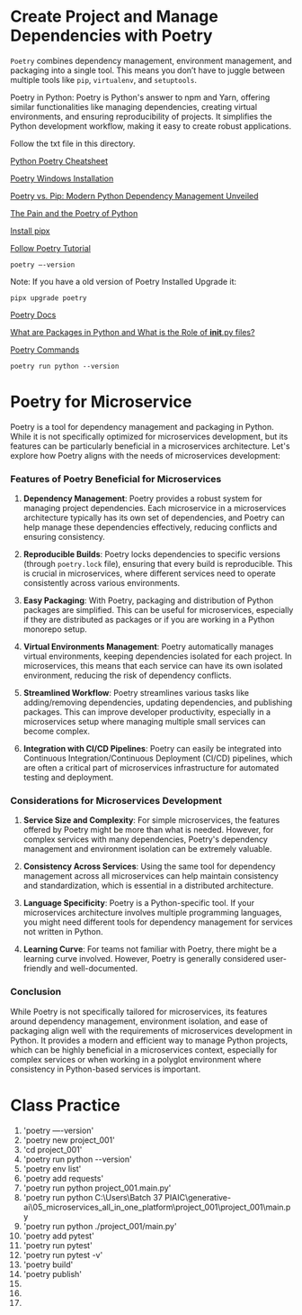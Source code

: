 # Create Project and Manage Dependencies with Poetry

`Poetry` combines dependency management, environment management, and packaging into a single tool. This means you don’t have to juggle between multiple tools like `pip`, `virtualenv`, and `setuptools`.

Poetry in Python: Poetry is Python's answer to npm and Yarn, offering similar functionalities like managing dependencies, creating virtual environments, and ensuring reproducibility of projects. It simplifies the Python development workflow, making it easy to create robust applications.

Follow the txt file in this directory.

[Python Poetry Cheatsheet](https://gist.github.com/CarlosDomingues/b88df15749af23a463148bd2c2b9b3fb)

[Poetry Windows Installation](https://gist.github.com/Isfhan/b8b104c8095d8475eb377230300de9b0)

[Poetry vs. Pip: Modern Python Dependency Management Unveiled](https://python.plainenglish.io/poetry-vs-pip-modern-python-dependency-management-unveiled-15d39e059d39)

[The Pain and the Poetry of Python](https://www.pinecone.io/blog/pain-poetry-python/)

[Install pipx](https://pipx.pypa.io/stable/installation/)

[Follow Poetry Tutorial](https://realpython.com/dependency-management-python-poetry/)

    poetry —-version

Note: If you have a old version of Poetry Installed Upgrade it:

    pipx upgrade poetry

[Poetry Docs](https://python-poetry.org/docs/)

[What are Packages in Python and What is the Role of __init__.py files?](https://martinxpn.medium.com/what-are-packages-in-python-and-what-is-the-role-of-init-py-files-82-100-days-of-python-325a992b2b13)

[Poetry Commands](https://realpython.com/dependency-management-python-poetry/#command-reference)

    poetry run python --version

# Poetry for Microservice

Poetry is a tool for dependency management and packaging in Python. While it is not specifically optimized for microservices development, but its features can be particularly beneficial in a microservices architecture. Let's explore how Poetry aligns with the needs of microservices development:

### Features of Poetry Beneficial for Microservices

1. **Dependency Management**: Poetry provides a robust system for managing project dependencies. Each microservice in a microservices architecture typically has its own set of dependencies, and Poetry can help manage these dependencies effectively, reducing conflicts and ensuring consistency.

2. **Reproducible Builds**: Poetry locks dependencies to specific versions (through `poetry.lock` file), ensuring that every build is reproducible. This is crucial in microservices, where different services need to operate consistently across various environments.

3. **Easy Packaging**: With Poetry, packaging and distribution of Python packages are simplified. This can be useful for microservices, especially if they are distributed as packages or if you are working in a Python monorepo setup.

4. **Virtual Environments Management**: Poetry automatically manages virtual environments, keeping dependencies isolated for each project. In microservices, this means that each service can have its own isolated environment, reducing the risk of dependency conflicts.

5. **Streamlined Workflow**: Poetry streamlines various tasks like adding/removing dependencies, updating dependencies, and publishing packages. This can improve developer productivity, especially in a microservices setup where managing multiple small services can become complex.

6. **Integration with CI/CD Pipelines**: Poetry can easily be integrated into Continuous Integration/Continuous Deployment (CI/CD) pipelines, which are often a critical part of microservices infrastructure for automated testing and deployment.

### Considerations for Microservices Development

1. **Service Size and Complexity**: For simple microservices, the features offered by Poetry might be more than what is needed. However, for complex services with many dependencies, Poetry's dependency management and environment isolation can be extremely valuable.

2. **Consistency Across Services**: Using the same tool for dependency management across all microservices can help maintain consistency and standardization, which is essential in a distributed architecture.

3. **Language Specificity**: Poetry is a Python-specific tool. If your microservices architecture involves multiple programming languages, you might need different tools for dependency management for services not written in Python.

4. **Learning Curve**: For teams not familiar with Poetry, there might be a learning curve involved. However, Poetry is generally considered user-friendly and well-documented.

### Conclusion

While Poetry is not specifically tailored for microservices, its features around dependency management, environment isolation, and ease of packaging align well with the requirements of microservices development in Python. It provides a modern and efficient way to manage Python projects, which can be highly beneficial in a microservices context, especially for complex services or when working in a polyglot environment where consistency in Python-based services is important.

# Class Practice

01. 'poetry —-version'
02. 'poetry new project_001'
03. 'cd project_001'
04. 'poetry run python --version'
05. 'poetry env list'
06. 'poetry add requests'
07. 'poetry run python project_001.main.py'
08. 'poetry run python C:\Users\Batch 37 PIAIC\generative-ai\05_microservices_all_in_one_platform\project_001\project_001\main.py
09. 'poetry run python ./project_001/main.py'
10. 'poetry add pytest'
11. 'poetry run pytest'
12. 'poetry run pytest -v'
13. 'poetry build'
14. 'poetry publish'
15.
16.
17.
